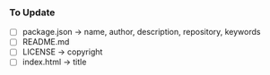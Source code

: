 ### To Update
- [ ] package.json -> name, author, description, repository, keywords
- [ ] README.md
- [ ] LICENSE -> copyright
- [ ] index.html -> title